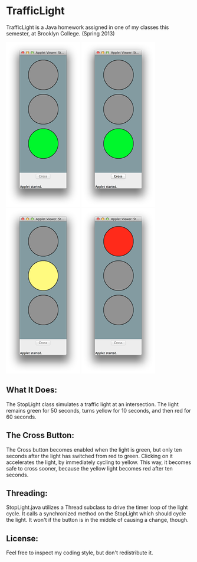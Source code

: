 TrafficLight
============

TrafficLight is a Java homework assigned in one of my classes this semester, at Brooklyn College. (Spring 2013)

![Green Light, Button Disabled](./screenshots/green.png)
![Green Light, Button Enabled](./screenshots/green-button.png)
![Yellow Light](./screenshots/yellow.png)
![Red Light](./screenshots/red.png)

What It Does:
---
The StopLight class simulates a traffic light at an intersection. The light remains green for 50 seconds, turns yellow for 10 seconds, and then red for 60 seconds. 

The Cross Button:
---
The Cross button becomes enabled when the light is green, but only ten seconds after the light has switched from red to green. Clicking on it accelerates the light, by immediately cycling to yellow. This way, it becomes safe to cross sooner, because the yellow light becomes red after ten seconds.

Threading:
---
StopLight.java utilizes a Thread subclass to drive the timer loop of the light cycle. It calls a synchronized method on the StopLight which should cycle the light. It won't if the button is in the middle of causing a change, though.

License:
---
Feel free to inspect my coding style, but don't redistribute it.